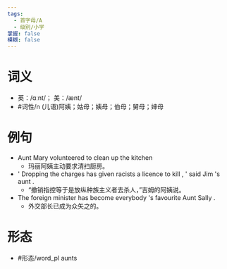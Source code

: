 ```yaml
---
tags:
  - 首字母/A
  - 级别/小学
掌握: false
模糊: false
---
```

# 词义
- 英：/ɑːnt/； 美：/ænt/
- #词性/n  (儿语)阿姨；姑母；姨母；伯母；舅母；婶母
# 例句
- Aunt Mary volunteered to clean up the kitchen
	- 玛丽阿姨主动要求清扫厨房。
- ' Dropping the charges has given racists a licence to kill , ' said Jim 's aunt .
	- “撤销指控等于是放纵种族主义者去杀人，”吉姆的阿姨说。
- The foreign minister has become everybody 's favourite Aunt Sally .
	- 外交部长已成为众矢之的。
# 形态
- #形态/word_pl aunts
